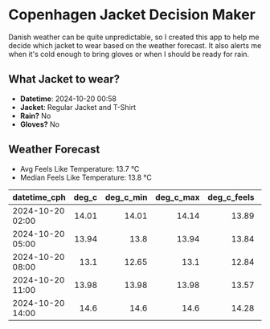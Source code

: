 
# Copenhagen Jacket Decision Maker

Danish weather can be quite unpredictable, so I created this app to help me decide which jacket to wear based on the weather forecast. 
It also alerts me when it's cold enough to bring gloves or when I should be ready for rain.

## What Jacket to wear?

- **Datetime**: 2024-10-20 00:58
- **Jacket**: Regular Jacket and T-Shirt
- **Rain?** No
- **Gloves?** No

## Weather Forecast
- Avg Feels Like Temperature: 13.7 °C
- Median Feels Like Temperature: 13.8 °C

| datetime_cph     |   deg_c |   deg_c_min |   deg_c_max |   deg_c_feels | weather   | wind   | rain   |
|:-----------------|--------:|------------:|------------:|--------------:|:----------|:-------|:-------|
| 2024-10-20 02:00 |   14.01 |       14.01 |       14.14 |         13.89 | Clouds    | Low    | None   |
| 2024-10-20 05:00 |   13.94 |       13.8  |       13.94 |         13.84 | Clouds    | Low    | None   |
| 2024-10-20 08:00 |   13.1  |       12.65 |       13.1  |         12.84 | Clouds    | Low    | None   |
| 2024-10-20 11:00 |   13.98 |       13.98 |       13.98 |         13.57 | Clear     | Low    | None   |
| 2024-10-20 14:00 |   14.6  |       14.6  |       14.6  |         14.28 | Clouds    | Medium | None   |
        